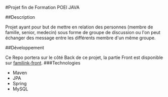 #Projet fin de Formation POEI JAVA

##Description

Projet ayant pour but de mettre en relation des personnes (membre de famille, senior, medecin) sous forme de groupe de discussion ou l'on peut échanger des message entre les différents membre d'un même groupe.

##Développement

Ce Repo portera sur le côté Back de ce projet, la partie Front est disponible sur [familink-front](https://github.com/bewizyu-formation/modis-cubalibre-familink-front). 
###Technologies

* Maven
* JPA
* Spring
* MySQL
